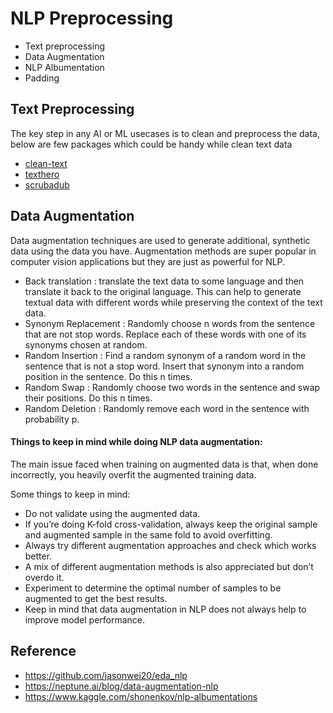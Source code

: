 # NLP Preprocessing 

- Text preprocessing
- Data Augmentation
- NLP Albumentation
- Padding

## Text Preprocessing

The key step in any AI or ML usecases is to clean and preprocess the data, below are few packages which could be handy while clean text data
- [clean-text](https://pypi.org/project/clean-text/)
- [texthero](https://pypi.org/project/texthero/)
- [scrubadub](https://pypi.org/project/scrubadub/)

## Data Augmentation

Data augmentation techniques are used to generate additional, synthetic data using the data you have. Augmentation methods are super popular in computer vision applications but they are just as powerful for NLP. 

  - Back translation : translate the text data to some language and then translate it back to the original language. This can help to generate textual data with different words while preserving the context of the text data. 
  - Synonym Replacement : Randomly choose n words from the sentence that are not stop words. Replace each of these words with one of its synonyms chosen at random. 
  - Random Insertion : Find a random synonym of a random word in the sentence that is not a stop word. Insert that synonym into a random position in the sentence. Do this n times. 
  - Random Swap : Randomly choose two words in the sentence and swap their positions. Do this n times. 
  - Random Deletion : Randomly remove each word in the sentence with probability p. 

#### Things to keep in mind while doing NLP data augmentation:

The main issue faced when training on augmented data is that, when done incorrectly, you heavily overfit the augmented training data.

Some things to keep in mind:
  - Do not validate using the augmented data.
  - If you’re doing K-fold cross-validation, always keep the original sample and augmented sample in the same fold to avoid overfitting.
  - Always try different augmentation approaches and check which works better.
  - A mix of different augmentation methods is also appreciated but don’t overdo it.
  - Experiment to determine the optimal number of samples to be augmented to get the best results.
  - Keep in mind that data augmentation in NLP does not always help to improve model performance.

## Reference

- https://github.com/jasonwei20/eda_nlp
- https://neptune.ai/blog/data-augmentation-nlp
- https://www.kaggle.com/shonenkov/nlp-albumentations
